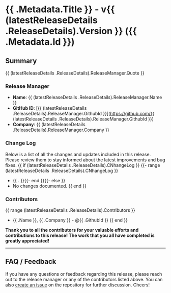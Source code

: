 <!-- markdownlint-disable -->
# {{ .Metadata.Title }} - v{{ (latestReleaseDetails .ReleaseDetails).Version }} ({{ .Metadata.Id }})

## Summary

{{ (latestReleaseDetails .ReleaseDetails).ReleaseManager.Quote }}

### Release Manager

- **Name**: {{ (latestReleaseDetails .ReleaseDetails).ReleaseManager.Name }}
- **GitHub ID**: [{{ (latestReleaseDetails .ReleaseDetails).ReleaseManager.GithubId }}](https://github.com/{{ (latestReleaseDetails .ReleaseDetails).ReleaseManager.GithubId }})
- **Company**: {{ (latestReleaseDetails .ReleaseDetails).ReleaseManager.Company }}

### Change Log

Below is a list of all the changes and updates included in this release. Please review them to stay informed about the latest improvements and bug fixes.
{{ if (latestReleaseDetails .ReleaseDetails).CNhangeLog }}
{{- range (latestReleaseDetails .ReleaseDetails).CNhangeLog }}
- {{ . }}{{- end }}{{- else }}
- No changes documented.
{{ end }}

### Contributors
{{ range (latestReleaseDetails .ReleaseDetails).Contributors }}
- {{ .Name }}, {{ .Company }} - @{{ .GithubId }}
{{ end }}

**Thank you to all the contributors for your valuable efforts and contributions to this release! The work that you all have completed is greatly appreciated!**

---

## FAQ / Feedback

If you have any questions or feedback regarding this release, please reach out to the release manager or any of the contributors listed above. You can also [create an issue](https://github.com/finos/common-cloud-controls/issues) on the repository for further discussion. Cheers!
<!-- markdownlint-enable -->
